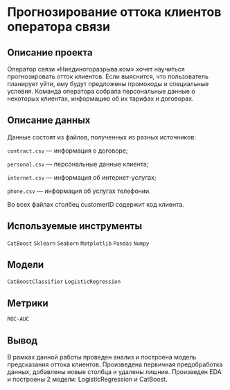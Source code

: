 # Прогнозирование оттока клиентов оператора связи
## Описание проекта
Оператор связи «Ниединогоразрыва.ком» хочет научиться прогнозировать отток клиентов. Если выяснится, что пользователь планирует уйти, ему будут предложены промокоды и специальные условия. Команда оператора собрала персональные данные о некоторых клиентах, информацию об их тарифах и договорах.

## Описание данных
Данные состоят из файлов, полученных из разных источников:

`contract.csv` — информация о договоре;

`personal.csv` — персональные данные клиента;

`internet.csv` — информация об интернет-услугах;

`phone.csv` — информация об услугах телефонии.

Во всех файлах столбец customerID содержит код клиента.

## Используемые инструменты
`CatBoost` `Sklearn` `Seaborn` `Matplotlib` `Pandas` `Numpy`

## Модели
`CatBoostClassifier` `LogisticRegression`

## Метрики
`ROC-AUC` 

## Вывод
В рамках данной работы проведен анализ и построена модель предсказания оттока клиентов. Произведена первичная предобработка данных, добавлены новые столбца и удалены лишние. Произведен EDA и построены 2 модели: LogisticRegression и CatBoost. 

